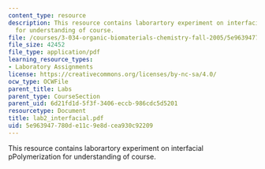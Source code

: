 ```yaml
---
content_type: resource
description: This resource contains laborartory experiment on interfacial pPolymerization
  for understanding of course.
file: /courses/3-034-organic-biomaterials-chemistry-fall-2005/5e963947780de11c9e8dcea930c92209_lab2_interfacial.pdf
file_size: 42452
file_type: application/pdf
learning_resource_types:
- Laboratory Assignments
license: https://creativecommons.org/licenses/by-nc-sa/4.0/
ocw_type: OCWFile
parent_title: Labs
parent_type: CourseSection
parent_uid: 6d21fd1d-5f3f-3406-eccb-986cdc5d5201
resourcetype: Document
title: lab2_interfacial.pdf
uid: 5e963947-780d-e11c-9e8d-cea930c92209
---
```

This resource contains laborartory experiment on interfacial pPolymerization for understanding of course.